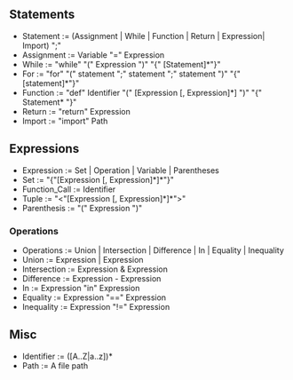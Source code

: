 ## Statements
- Statement := (Assignment | While | Function | Return | Expression| Import) ";"
- Assignment := Variable "=" Expression
- While := "while" "(" Expression ")" "{" [Statement]*"}"
- For := "for" "(" statement ";" statement ";" statement ")" "{" [statement]*"}"
- Function := "def" Identifier "(" [Expression \[, Expression\]\*] ")" "{" Statement* "}"
- Return := "return" Expression
- Import := "import" Path

## Expressions
- Expression := Set | Operation | Variable | Parentheses
- Set := "{"[Expression \[, Expression\]\*]*"}"
- Function_Call := Identifier
- Tuple := "<"[Expression \[, Expression\]\*]*">"
- Parenthesis := "(" Expression ")"

### Operations
- Operations := Union | Intersection | Difference | In | Equality | Inequality
- Union := Expression | Expression
- Intersection := Expression & Expression
- Difference := Expression - Expression
- In := Expression "in" Expression
- Equality := Expression "==" Expression
- Inequality := Expression "!=" Expression

## Misc
- Identifier := ([A..Z|a..z])*
- Path := A file path
